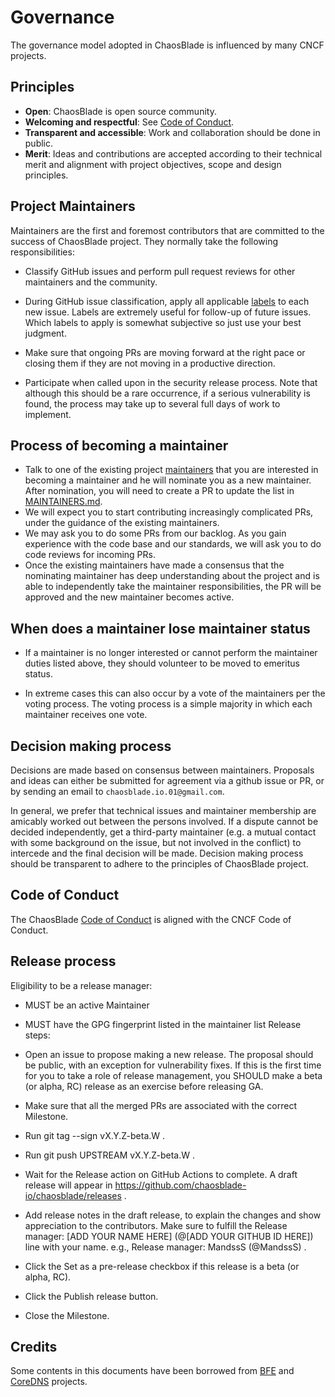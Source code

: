 # Governance

The governance model adopted in ChaosBlade is influenced by many CNCF projects.

## Principles

- **Open**: ChaosBlade is open source community.
- **Welcoming and respectful**: See [Code of Conduct](https://github.com/cncf/foundation/blob/master/code-of-conduct.md).
- **Transparent and accessible**: Work and collaboration should be done in public.
- **Merit**: Ideas and contributions are accepted according to their technical merit
  and alignment with project objectives, scope and design principles.

## Project Maintainers

Maintainers are the first and foremost contributors that are committed to the success of ChaosBlade project.
They normally take the following responsibilities:

- Classify GitHub issues and perform pull request reviews for other maintainers and the community.

- During GitHub issue classification, apply all applicable [labels](https://github.com/chaosblade-io/chaosblade/labels)
  to each new issue. Labels are extremely useful for follow-up of future issues. Which labels to apply
  is somewhat subjective so just use your best judgment.

- Make sure that ongoing PRs are moving forward at the right pace or closing them if they are not
  moving in a productive direction.

- Participate when called upon in the security release process. Note
  that although this should be a rare occurrence, if a serious vulnerability is found, the process
  may take up to several full days of work to implement.

## Process of becoming a maintainer

- Talk to one of the existing project [maintainers](MAINTAINERS.md) that you are interested in becoming a
  maintainer and he will nominate you as a new maintainer. After nomination, you will need to
  create a PR to update the list in [MAINTAINERS.md](MAINTAINERS.md).
- We will expect you to start contributing increasingly complicated PRs, under the guidance
  of the existing maintainers.
- We may ask you to do some PRs from our backlog. As you gain experience with the code base and our standards,
  we will ask you to do code reviews for incoming PRs.
- Once the existing maintainers have made a consensus that the nominating maintainer has deep understanding
  about the project and is able to independently take the maintainer responsibilities,
  the PR will be approved and the new maintainer becomes active.

## When does a maintainer lose maintainer status

- If a maintainer is no longer interested or cannot perform the maintainer duties listed above, they
should volunteer to be moved to emeritus status.

- In extreme cases this can also occur by a vote of the maintainers per the voting process. The voting
process is a simple majority in which each maintainer receives one vote.

## Decision making process

Decisions are made based on consensus between maintainers.
Proposals and ideas can either be submitted for agreement via a github issue or PR,
or by sending an email to `chaosblade.io.01@gmail.com`.

In general, we prefer that technical issues and maintainer membership are amicably worked out between the persons involved.
If a dispute cannot be decided independently, get a third-party maintainer (e.g. a mutual contact with some background
on the issue, but not involved in the conflict) to intercede and the final decision will be made.
Decision making process should be transparent to adhere to the principles of ChaosBlade project.

## Code of Conduct

The ChaosBlade [Code of Conduct](CODE_OF_CONDUCT.md) is aligned with the CNCF Code of Conduct.

## Release process
Eligibility to be a release manager:

- MUST be an active Maintainer
- MUST have the GPG fingerprint listed in the maintainer list
Release steps:

- Open an issue to propose making a new release. The proposal should be public, with an exception for vulnerability fixes. If this is the first time for you to take a role of release management, you SHOULD make a beta (or alpha, RC) release as an exercise before releasing GA.
- Make sure that all the merged PRs are associated with the correct Milestone.
- Run git tag --sign vX.Y.Z-beta.W .
- Run git push UPSTREAM vX.Y.Z-beta.W .
- Wait for the Release action on GitHub Actions to complete. A draft release will appear in https://github.com/chaosblade-io/chaosblade/releases .
- Add release notes in the draft release, to explain the changes and show appreciation to the contributors. Make sure to fulfill the Release manager: [ADD YOUR NAME HERE] (@[ADD YOUR GITHUB ID HERE]) line with your name. e.g., Release manager: MandssS (@MandssS) .
- Click the Set as a pre-release checkbox if this release is a beta (or alpha, RC).
- Click the Publish release button.
- Close the Milestone.


## Credits

Some contents in this documents have been borrowed from [BFE](https://github.com/bfenetworks/bfe/blob/develop/GOVERNANCE.md) and [CoreDNS](https://github.com/coredns/coredns/blob/master/GOVERNANCE.md) projects.
